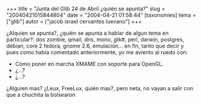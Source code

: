 +++
title = "Junta del Glib 24 de Abril ¿quién se apunta?"
slug = "20040421015844804"
date = "2004-04-21 01:58:44"
[taxonomies]
tema = ["glib"]
autor = ["jacob israel cervantes luevano"]
+++

¿Alquien se apunta?, ¿quién se apunta a hablar de algun tema en
particular?: dos zombie, qmail, dns, mono, gtk#, perl, darwin, postgres,
debian, core 2 fedora, gnome 2.6, emulación... en fin, tanto que decir y
pues como había comentado anteriormente, yo me aviento al ruedo con:

-   Cómo poner en marcha XMAME con soporte para OpenGL.
-   ¿...?
-   ¿...?

¿Alguien mas? ¿Leux, FreeLux, quién mas?, pero neta, no vayan a salir
con que a chuchita la bolsearon

